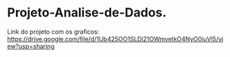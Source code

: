 # Projeto-Analise-de-Dados.
Link do projeto com os graficos: https://drive.google.com/file/d/1Ub425OO1SLDi21OWmvetkO4NyO0iuVl5/view?usp=sharing
